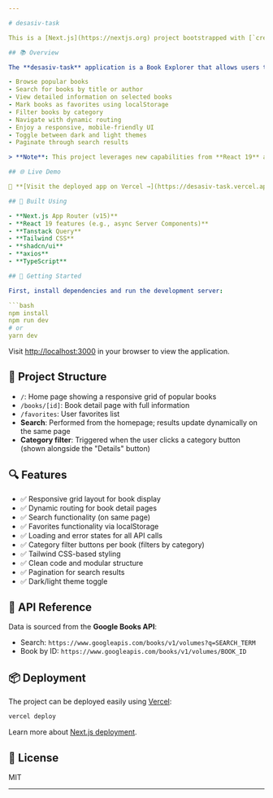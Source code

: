 ```yaml
---

# desasiv-task

This is a [Next.js](https://nextjs.org) project bootstrapped with [`create-next-app`](https://nextjs.org/docs/app/api-reference/cli/create-next-app).

## 📚 Overview

The **desasiv-task** application is a Book Explorer that allows users to:

- Browse popular books  
- Search for books by title or author  
- View detailed information on selected books  
- Mark books as favorites using localStorage  
- Filter books by category  
- Navigate with dynamic routing  
- Enjoy a responsive, mobile-friendly UI  
- Toggle between dark and light themes  
- Paginate through search results  

> **Note**: This project leverages new capabilities from **React 19** and **Next.js 15**, including asynchronous Server Components and improved caching and streaming mechanisms to enhance performance and developer experience.

## 🌐 Live Demo

🔗 **[Visit the deployed app on Vercel →](https://desasiv-task.vercel.app/)**

## 🧰 Built Using

- **Next.js App Router (v15)**
- **React 19 features (e.g., async Server Components)**
- **Tanstack Query**
- **Tailwind CSS**
- **shadcn/ui**
- **axios**
- **TypeScript**

## 🚀 Getting Started

First, install dependencies and run the development server:

```bash
npm install
npm run dev
# or
yarn dev
```

Visit [http://localhost:3000](http://localhost:3000) in your browser to view the application.

## 🧩 Project Structure

- `/`: Home page showing a responsive grid of popular books  
- `/books/[id]`: Book detail page with full information  
- `/favorites`: User favorites list  
- **Search**: Performed from the homepage; results update dynamically on the same page  
- **Category filter**: Triggered when the user clicks a category button (shown alongside the "Details" button)

## 🔍 Features

- ✅ Responsive grid layout for book display  
- ✅ Dynamic routing for book detail pages  
- ✅ Search functionality (on same page)  
- ✅ Favorites functionality via localStorage  
- ✅ Loading and error states for all API calls  
- ✅ Category filter buttons per book (filters by category)  
- ✅ Tailwind CSS-based styling  
- ✅ Clean code and modular structure  
- ✅ Pagination for search results  
- ✅ Dark/light theme toggle  

## 🔗 API Reference

Data is sourced from the **Google Books API**:

- Search: `https://www.googleapis.com/books/v1/volumes?q=SEARCH_TERM`  
- Book by ID: `https://www.googleapis.com/books/v1/volumes/BOOK_ID`  

## 📦 Deployment

The project can be deployed easily using [Vercel](https://vercel.com):

```bash
vercel deploy
```

Learn more about [Next.js deployment](https://nextjs.org/docs/app/building-your-application/deploying).

## 📑 License

MIT

---
```

